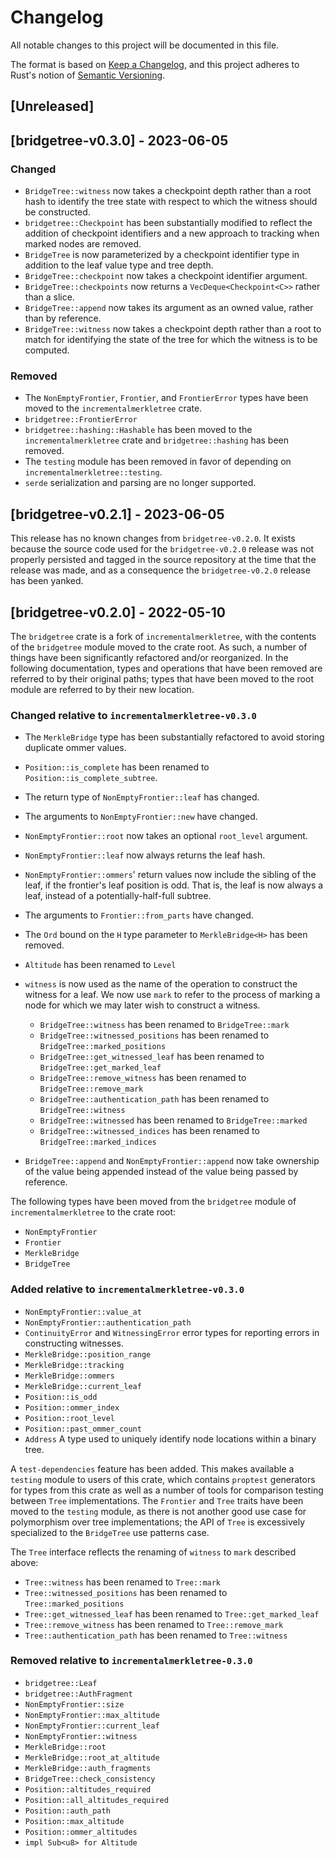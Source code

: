 # Changelog
All notable changes to this project will be documented in this file.

The format is based on [Keep a Changelog](https://keepachangelog.com/en/1.0.0/),
and this project adheres to Rust's notion of
[Semantic Versioning](https://semver.org/spec/v2.0.0.html).

## [Unreleased]

## [bridgetree-v0.3.0] - 2023-06-05

### Changed

- `BridgeTree::witness` now takes a checkpoint depth rather than a root hash to
  identify the tree state with respect to which the witness should be constructed.
- `bridgetree::Checkpoint` has been substantially modified to reflect the addition
  of checkpoint identifiers and a new approach to tracking when marked nodes are
  removed.
- `BridgeTree` is now parameterized by a checkpoint identifier type in addition to
  the leaf value type and tree depth.
- `BridgeTree::checkpoint` now takes a checkpoint identifier argument.
- `BridgeTree::checkpoints` now returns a `VecDeque<Checkpoint<C>>` rather than 
  a slice. 
- `BridgeTree::append` now takes its argument as an owned value, rather than by
  reference.
- `BridgeTree::witness` now takes a checkpoint depth rather than a root to match
  for identifying the state of the tree for which the witness is to be computed.

### Removed

- The `NonEmptyFrontier`, `Frontier`, and `FrontierError` types have
  been moved to the `incrementalmerkletree` crate.
- `bridgetree::FrontierError`
- `bridgetree::hashing::Hashable` has been moved to the `incrementalmerkletree` 
  crate and `bridgetree::hashing` has been removed.
- The `testing` module has been removed in favor of depending on
  `incrementalmerkletree::testing`.
- `serde` serialization and parsing are no longer supported.

## [bridgetree-v0.2.1] - 2023-06-05

This release has no known changes from `bridgetree-v0.2.0`. It exists because
the source code used for the `bridgetree-v0.2.0` release was not properly
persisted and tagged in the source repository at the time that the release was
made, and as a consequence the `bridgetree-v0.2.0` release has been yanked.

## [bridgetree-v0.2.0] - 2022-05-10

The `bridgetree` crate is a fork of `incrementalmerkletree`, with the contents
of the `bridgetree` module moved to the crate root. As such, a number of things
have been significantly refactored and/or reorganized. In the following
documentation, types and operations that have been removed are referred to by
their original paths; types that have been moved to the root module are
referred to by their new location.

### Changed relative to `incrementalmerkletree-v0.3.0`

- The `MerkleBridge` type has been substantially refactored to avoid storing duplicate
  ommer values.

- `Position::is_complete` has been renamed to `Position::is_complete_subtree`.
- The return type of `NonEmptyFrontier::leaf` has changed.
- The arguments to `NonEmptyFrontier::new` have changed.
- `NonEmptyFrontier::root` now takes an optional `root_level` argument.
- `NonEmptyFrontier::leaf` now always returns the leaf hash.
- `NonEmptyFrontier::ommers`' return values now include the sibling of the leaf,
  if the frontier's leaf position is odd. That is, the leaf is now always a leaf,
  instead of a potentially-half-full subtree.
- The arguments to `Frontier::from_parts` have changed.
- The `Ord` bound on the `H` type parameter to `MerkleBridge<H>` has been removed.
- `Altitude` has been renamed to `Level`
- `witness` is now used as the name of the operation to construct the witness for a leaf.
  We now use `mark` to refer to the process of marking a node for which we may later wish
  to construct a witness.
  - `BridgeTree::witness` has been renamed to `BridgeTree::mark`
  - `BridgeTree::witnessed_positions` has been renamed to `BridgeTree::marked_positions`
  - `BridgeTree::get_witnessed_leaf` has been renamed to `BridgeTree::get_marked_leaf`
  - `BridgeTree::remove_witness` has been renamed to `BridgeTree::remove_mark`
  - `BridgeTree::authentication_path` has been renamed to `BridgeTree::witness`
  - `BridgeTree::witnessed` has been renamed to `BridgeTree::marked`
  - `BridgeTree::witnessed_indices` has been renamed to `BridgeTree::marked_indices`
- `BridgeTree::append` and `NonEmptyFrontier::append` now take ownership of the
  value being appended instead of the value being passed by reference.

The following types have been moved from the `bridgetree` module of
`incrementalmerkletree` to the crate root:

- `NonEmptyFrontier`
- `Frontier`
- `MerkleBridge`
- `BridgeTree`

### Added relative to `incrementalmerkletree-v0.3.0`

- `NonEmptyFrontier::value_at`
- `NonEmptyFrontier::authentication_path`
- `ContinuityError` and `WitnessingError` error types for reporting errors in
  constructing witnesses.
- `MerkleBridge::position_range`
- `MerkleBridge::tracking`
- `MerkleBridge::ommers`
- `MerkleBridge::current_leaf`
- `Position::is_odd`
- `Position::ommer_index`
- `Position::root_level`
- `Position::past_ommer_count`
- `Address` A type used to uniquely identify node locations within a binary tree.

A `test-dependencies` feature has been added. This makes available a `testing`
module to users of this crate, which contains `proptest` generators for types
from this crate as well as a number of tools for comparison testing between
`Tree` implementations.  The `Frontier` and `Tree` traits have been moved to
the `testing` module, as there is not another good use case for polymorphism
over tree implementations; the API of `Tree` is excessively specialized to the
`BridgeTree` use patterns case.

The `Tree` interface reflects the renaming of `witness` to `mark` described above:
  - `Tree::witness` has been renamed to `Tree::mark`
  - `Tree::witnessed_positions` has been renamed to `Tree::marked_positions`
  - `Tree::get_witnessed_leaf` has been renamed to `Tree::get_marked_leaf`
  - `Tree::remove_witness` has been renamed to `Tree::remove_mark`
  - `Tree::authentication_path` has been renamed to `Tree::witness`

### Removed relative to `incrementalmerkletree-0.3.0`

- `bridgetree::Leaf`
- `bridgetree::AuthFragment`
- `NonEmptyFrontier::size`
- `NonEmptyFrontier::max_altitude`
- `NonEmptyFrontier::current_leaf`
- `NonEmptyFrontier::witness`
- `MerkleBridge::root`
- `MerkleBridge::root_at_altitude`
- `MerkleBridge::auth_fragments`
- `BridgeTree::check_consistency`
- `Position::altitudes_required`
- `Position::all_altitudes_required`
- `Position::auth_path`
- `Position::max_altitude`
- `Position::ommer_altitudes`
- `impl Sub<u8> for Altitude`
